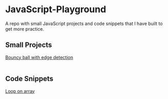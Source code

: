 # JavaScript-Playground

A repo with small JavaScript projects and code snippets that I have built to get more practice.

## Small Projects

[Bouncy ball with edge detection](https://github.com/mionova/JavaScript-Playground/tree/main/small-projects/bouncy-ball)   
&nbsp; 

## Code Snippets

[Loop on array](https://github.com/mionova/JavaScript-Playground/tree/main/code-snippets/loop-on-an-array)   
&nbsp; 